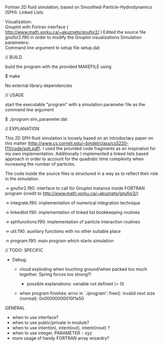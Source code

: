 Fortran 2D fluid simulation, based on Smoothed-Particle-Hydrodynamics (SPH).
Linked Lists

Visualization:			 
Gnuplot with Fortran interface ( http://www.math.yorku.ca/~akuznets/gnufor2/ )
				 Edited the source file gnufor2.f90 in order to modify the Gnuplot visualizations
Simulation parameters:    	 
Command line argument to setup file setup.dat


// BUILD

build the program with the provided MAKEFILE using

$ make


No external library dependencies

// USAGE

start the executable "program" with a simulation parameter file as the command line argument

$ ./program sim_parameter.dat

// EXPLANATION

This 2D SPH fluid simulation is loosely based on an introductary paper on this matter (http://www.cs.cornell.edu/~bindel/class/cs5220-f11/code/sph.pdf). I used the provided code fragments as an inspiration for my own implementation. Additionally I implemented a linked lists based approach in order to account for the quadratic time complexity when increasing the number of particles.


The code inside the source files is structured in a way as to reflect their role in the simulation.

-> gnufor2.f90: interface to call for Gnuplot instance inside FORTRAN program (credit to http://www.math.yorku.ca/~akuznets/gnufor2/)

-> integrate.f90: implementation of numerical integration technique

-> linkedlist.f90: implementation of linked list bookkeeping routines

-> sphfunctions:f90: implementation of particle interaction routines

-> util.f90: auxiliary functions with no other suitable place

-> program.f90: main program which starts simulation





// TODO:
SPECIFIC
- Debug:
	- cloud exploding when touching ground/when packed too much together. Spring forces too strong?!
		- possible explanations: variable not defined (= 0)

	- when program finishes: error in `./program': free(): invalid next size (normal): 0x00000000010f1e50




GENERAL
- when to use interface?
- when to use public/private in module?
- when to use intent(in), intent(out), intent(inout) ?
- when to use integer, PARAMETER :: xyz
- more usage of handy FORTRAN array wizardry?
